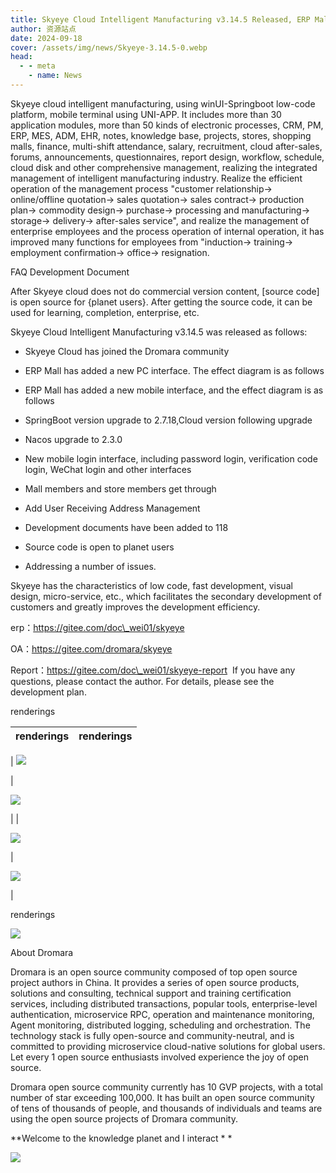 ```yaml
---
title: Skyeye Cloud Intelligent Manufacturing v3.14.5 Released, ERP Mall
author: 资源站点
date: 2024-09-18
cover: /assets/img/news/Skyeye-3.14.5-0.webp
head:
  - - meta
    - name: News
---
```


Skyeye cloud intelligent manufacturing, using winUI-Springboot low-code platform, mobile terminal using UNI-APP. It includes more than 30 application modules, more than 50 kinds of electronic processes, CRM, PM, ERP, MES, ADM, EHR, notes, knowledge base, projects, stores, shopping malls, finance, multi-shift attendance, salary, recruitment, cloud after-sales, forums, announcements, questionnaires, report design, workflow, schedule, cloud disk and other comprehensive management, realizing the integrated management of intelligent manufacturing industry. Realize the efficient operation of the management process "customer relationship-> online/offline quotation-> sales quotation-> sales contract-> production plan-> commodity design-> purchase-> processing and manufacturing-> storage-> delivery-> after-sales service", and realize the management of enterprise employees and the process operation of internal operation, it has improved many functions for employees from "induction-> training-> employment confirmation-> office-> resignation.

FAQ Development Document

After Skyeye cloud does not do commercial version content, [source code] is open source for {planet users}. After getting the source code, it can be used for learning, completion, enterprise, etc.

Skyeye Cloud Intelligent Manufacturing v3.14.5 was released as follows:

* Skyeye Cloud has joined the Dromara community

* ERP Mall has added a new PC interface. The effect diagram is as follows

* ERP Mall has added a new mobile interface, and the effect diagram is as follows

* SpringBoot version upgrade to 2.7.18,Cloud version following upgrade

* Nacos upgrade to 2.3.0

* New mobile login interface, including password login, verification code login, WeChat login and other interfaces

* Mall members and store members get through

* Add User Receiving Address Management

* Development documents have been added to 118

* Source code is open to planet users

* Addressing a number of issues.
    

Skyeye has the characteristics of low code, fast development, visual design, micro-service, etc., which facilitates the secondary development of customers and greatly improves the development efficiency.

erp：https://gitee.com/doc\_wei01/skyeye

OA：https://gitee.com/dromara/skyeye

Report：https://gitee.com/doc\_wei01/skyeye-report  If you have any questions, please contact the author. For details, please see the development plan.

renderings

| renderings | renderings |
| --- | --- |
| 
![](/assets/img/news/Skyeye-3.14.5-0.webp)

 | 

![](/assets/img/news/Skyeye-3.14.5-1.webp)

 |
| 

![](/assets/img/news/Skyeye-3.14.5-2.webp)

 | 

![](/assets/img/news/Skyeye-3.14.5-3.webp)

 |

renderings

![](/assets/img/news/Skyeye-3.14.5-4.webp)

About Dromara

Dromara is an open source community composed of top open source project authors in China. It provides a series of open source products, solutions and consulting, technical support and training certification services, including distributed transactions, popular tools, enterprise-level authentication, microservice RPC, operation and maintenance monitoring, Agent monitoring, distributed logging, scheduling and orchestration. The technology stack is fully open-source and community-neutral, and is committed to providing microservice cloud-native solutions for global users. Let every 1 open source enthusiasts involved experience the joy of open source.



Dromara open source community currently has 10 GVP projects, with a total number of star exceeding 100,000. It has built an open source community of tens of thousands of people, and thousands of individuals and teams are using the open source projects of Dromara community.

**Welcome to the knowledge planet and I interact * *

![](/assets/img/qrcode_zsxq.webp)